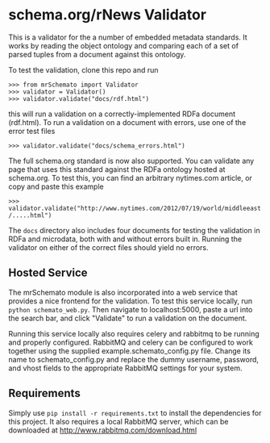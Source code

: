 schema.org/rNews Validator
==========================

This is a validator for the a number of embedded metadata standards. It
works by reading the object ontology and comparing each of a set of
parsed tuples from a document against this ontology.

To test the validation, clone this repo and run

    >>> from mrSchemato import Validator
    >>> validator = Validator()
    >>> validator.validate("docs/rdf.html")

this will run a validation on a correctly-implemented RDFa document (rdf.html). To run
a validation on a document with errors, use one of the error test files

``>>> validator.validate("docs/schema_errors.html")``

The full schema.org standard is now also supported. You can validate any page
that uses this standard against the RDFa ontology hosted at schema.org. To
test this, you can find an arbitrary nytimes.com article, or copy and paste
this example

``>>> validator.validate("http://www.nytimes.com/2012/07/19/world/middleeast/.....html")``

The ``docs`` directory also includes four documents for testing the validation in RDFa
and microdata, both with and without errors built in. Running the validator on
either of the correct files should yield no errors.

Hosted Service
--------------

The mrSchemato module is also incorporated into a web service that provides
a nice frontend for the validation. To test this service locally, run
``python schemato_web.py``. Then navigate to localhost:5000, paste
a url into the search bar, and click "Validate" to run a validation on the document.

Running this service locally also requires celery and rabbitmq to be running
and properly configured. RabbitMQ and celery can be configured to work
together using the supplied example.schemato\_config.py file. Change its name
to schemato\_config.py and replace the dummy username, password, and vhost
fields to the appropriate RabbitMQ settings for your system.

Requirements
------------

Simply use ``pip install -r requirements.txt`` to install the dependencies for
this project. It also requires a local RabbitMQ server, which can be
downloaded at http://www.rabbitmq.com/download.html
